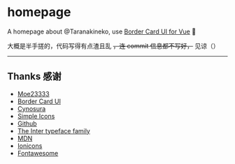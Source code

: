 # homepage

A homepage about @Taranakineko, use [Border Card UI for Vue](https://github.com/Stapxs/Border-Card-UI) 🚧

大概是半手搓的，代码写得有点渣且乱 ~~，连 commit 信息都不写好，~~ 见谅（）

---

## Thanks 感谢

  - [Moe23333](https://moe23333.vercel.app/) <!-- Inter 字体设置参考 + 网站细节修改建议 -->
  - [Border Card UI](https://github.com/Stapxs/Border-Card-UI) <!--网页 UI 整体构成 + 模仿部分 css 配置-->
  - [Cynosura](https://cynosura.one/) <!--模仿部分 css 配置-->
  - [Simple Icons](https://simpleicons.org/) <!--社交链接图标显示-->
  - [Github](https://github.com) <!--作为部分调色参考-->
  - [The Inter typeface family](https://rsms.me/inter/) <!-- 使用的英文字体 -->
  - [MDN](https://developer.mozilla.org) <!-- 参考资料 -->
  - [Ionicons](https://ionic.io/ionicons) <!--图标-->
  - [Fontawesome](https://fontawesome.com/icons)<!--吐司通知图标-->
